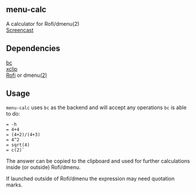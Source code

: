 ## menu-calc
A calculator for Rofi/dmenu(2)  
[Screencast](https://gfycat.com/SociableDopeyHerald)

## Dependencies
[bc](https://www.archlinux.org/packages/extra/x86_64/bc/)  
[xclip](https://www.archlinux.org/packages/extra/x86_64/xclip/)  
[Rofi](https://aur.archlinux.org/packages/rofi-git/) or dmenu[(2)](https://aur.archlinux.org/packages/dmenu2/)

## Usage
`menu-calc` uses `bc` as the backend and will accept any operations `bc` is able to do:
```
= -h
= 4+4
= (4+2)/(4+3)
= 4^2
= sqrt(4)
= c(2)`
```

The answer can be copied to the clipboard and used for further calculations inside (or outside) Rofi/dmenu.

If launched outside of Rofi/dmenu the expression may need quotation marks.
